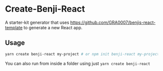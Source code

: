# Create-Benji-React

A starter-kit generator that uses https://github.com/GRA0007/benjis-react-template to generate a new React app.

## Usage

```bash
yarn create benji-react my-project # or npm init benji-react my-project
```

You can also run from inside a folder using just `yarn create benji-react`
